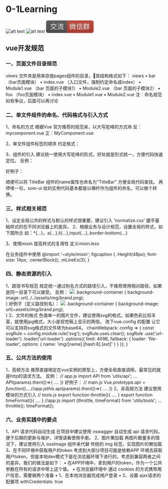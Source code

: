# 0-1Learning

![alt text](../static/common/svg/luoxiaosheng.svg "公众号")
![alt text](../static/common/svg/luoxiaosheng_learning.svg "学习")
![alt text](../static/common/svg/luoxiaosheng_wechat.svg "微信")


## vue开发规范

### 一、页面文件目录规范
views 文件夹是用来存放pages组件的目录，其结构格式如下：
views
• bar （bar页面模块）
• index.vue （入口文件，强制约定命名成index）
• Module1.vue （bar 页面的子模块1）
• Module2.vue （bar 页面的子模块2）
• foo （foo页面模块）
• index.vue
• Module1.vue 
• Module2.vue 
注：命名规范如有争议，后面可以再讨论


### 二、单文件组件的命名、代码格式与引入方式
1、命名的方式
根据Vue 官方推荐的规范来，以大写驼峰的方式命
反：mycomponent.vue 正：MyComponent.vue

2、单文件组件标签的顺序
约定格式：
<template>
</template>
<script>
export default {
}
</script>
<style>
</style>
3、组件的引入
建议统一使用大写驼峰的形式，好处就是形式统一，方便代码快速定位。
反例：
<template>
    <title-bar></title-bar> 
</template>
<script>
import titleBar from 'components/TitleBar';
export default {
    components: {
        titleBar
    }
}
</script>
好例子：
<template>
    <TitleBar></TitleBar>   
</template>
<script>
import TitleBar from 'components/TitleBar';
export default {
    components: {
        TitleBar
    }
}
</script>
顺便可以将 TitleBar 组件的name属性也命名为"TitleBar" 方便全局代码查找。
再啰嗦一句，som-ui 给的实例代码基本都是以横杆作为组件的命名，可以做个转换。
<!--原来-->
<som-switch title="默认 false"></som-switch>
<!--转换后-->
<SomSwitch title="默认 false"></SomSwitch>


### 三、样式相关规范
1、设定全局公共的样式与默认的样式很重要，建议引入 'normalize.css' 磨平基础样式的在不同浏览器上的差异。
2、根据业务与设计规范，设置全局的样式，如下图所示
如：*{...}，a{...},li{...},input{...},.border-bottom{...}

3、使用mixin 提高样式的复用性
定义mixin.less

在业务组件中使用
@import '~style/mixin';
figcaption {
  .Height(48px);
  font-size: 14px;
  .centerBlock();
  .mLineEs(3);
}


### 四、静态资源的引入
1、路径书写规范
规定统一通过别名方式的路径引入，不推荐使用相对路径，如果是同一目录下可以接受。
反例：
<img src="../../assets/img/brand.png" />
.background-container {
    background-image: url(../../assets/img/brand.png);  
}
好例子（定义路径别名）：
<img src="~assets/img/brand.png" />
.background-container {
    background-image: url(~assets/img/brand.png);   
}
2、文件的格式
色值单一的图片文件，建议使用svg的格式。如果色彩比较丰富，就使用jpg格式，大小是视觉稿上显示的两倍。
改下vue.config 的配置 让它可以支持将svg格式的文件转为base64。
    chainWebpack: config => {
        const svgRule = config.module.rule('svg');
        svgRule.uses.clear();
        svgRule
            .use('url-loader')
            .loader('url-loader')
            .options({
                limit: 4096,
                fallback: {
                    loader: 'file-loader',
                    options: {
                        name: 'img/[name].[hash:8].[ext]'
                    }
                }
            });
    }


### 五、公共方法的使用
1、高频方法
推荐直接绑定在vue实例的原型上，方便全局直接调用，最常见的就是http的请求方法。
反例：
// app.js
import API from 'utils/api';
...
API(params).then(()=>{
    ....
})
好例子：
// main.js
Vue.prototype.$api = function(){
    ....
}
// app.js
this.$api(params).then(()=>{
    ....
})
2、非高频方法
建议使用模块的方式引入
// tools.js
export function throttle(){
    ....
}
export function timeFormat(){
    ....
}
//app.js
import {throttle, timeFormat} from 'utils/tools';
...
throttle();
timeFormat();


### 六、业务实践中的要点
1、API 请求代码自动生成
在项目中建议使用 vswagger 自动生成 api 请求代码，便于后期的更新与维护，详情请看使用手册。
2、图片懒加载
再图片数量多的情况下，建议使用引入 ossImage 组件来代替 传统的 img 标签，实现图片的懒加载
3、在不同环境中获取用户的token
考虑到大部分项目可能是依赖APP 环境去获取用户token，但是本地dev模式下是在浏览器环境下进行的，考虑到兼容两者之间的差异，我们的做法是如下：
• 在APP环境中，拿到用户的token，作为一个公共参数在所有的请求中带上这个值。
• 在浏览器环境中 通过 cookies 的方式携带用户信息，需要做两个准备
• 1、在本地浏览器完成用户登录
• 2、设置 ajax请求的配置项  withCredentials: true